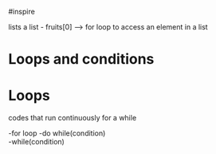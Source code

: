 #inspire

lists
   a list -
   fruits[0] -->
for loop to access an element in a list

# Loops and conditions

# Loops
  codes that run continuously for a while

-for loop
-do while(condition)  
-while(condition) 